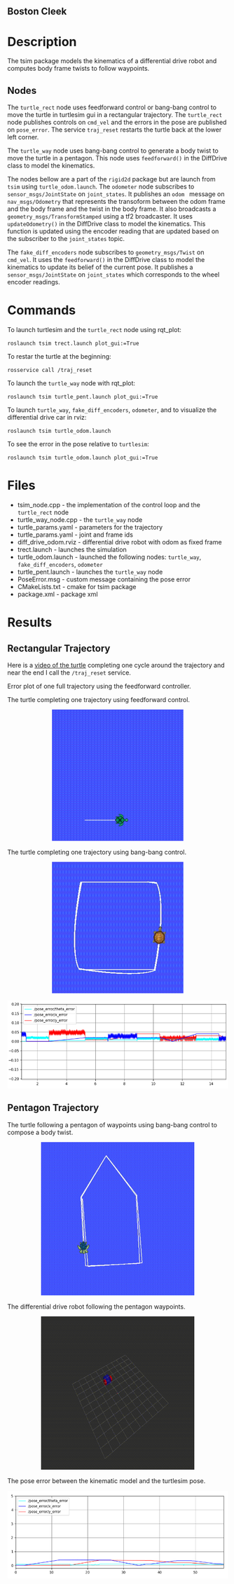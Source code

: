 
## Boston Cleek

# Description

The tsim package models the kinematics of a differential drive robot and computes
body frame twists to follow waypoints.

## Nodes


The `turtle_rect` node uses feedforward control or bang-bang control to move the turtle in turtlesim gui
in a rectangular trajectory. The `turtle_rect` node publishes controls on `cmd_vel` and the errors
in the pose are published on `pose_error`. The service `traj_reset` restarts the
turtle back at the lower left corner.

The `turtle_way` node uses bang-bang control to generate a body twist to move the turtle in a pentagon. This node uses `feedforward()` in the DiffDrive class to model the kinematics.

The nodes bellow are a part of the `rigid2d` package but are launch from `tsim` using `turtle_odom.launch`.
The `odometer` node subscribes to `sensor_msgs/JointState` on `joint_states`. It publishes an `odom ` message on `nav_msgs/Odometry` that represents the transoform between the odom frame and the body frame and the twist in the body frame. It also broadcasts a `geometry_msgs/TransformStamped` using a tf2 broadcaster. It uses `updateOdometry()` in the DiffDrive class to model the kinematics. This function is updated using the encoder reading that are updated based on the subscriber to the `joint_states` topic.

The `fake_diff_encoders` node  subscribes to `geometry_msgs/Twist` on `cmd_vel`. It uses the `feedforward()` in the DiffDrive class to model the kinematics to update its belief of the current pose. It publishes a `sensor_msgs/JointState` on `joint_states` which corresponds to the wheel encoder readings.



# Commands
To launch turtlesim and the `turtle_rect` node using rqt_plot:

```
roslaunch tsim trect.launch plot_gui:=True
```

To restar the turtle at the beginning:

```
rosservice call /traj_reset
```

To launch the `turtle_way` node with rqt_plot:

```
roslaunch tsim turtle_pent.launch plot_gui:=True
```

To launch `turtle_way`, `fake_diff_encoders`, `odometer`, and to visualize the differential drive car in rviz:

```
roslaunch tsim turtle_odom.launch
```

To see the error in the pose relative to `turtlesim`:

```
roslaunch tsim turtle_odom.launch plot_gui:=True
```




# Files
* tsim_node.cpp - the implementation of the control loop and the `turtle_rect` node
* turtle_way_node.cpp - the `turtle_way` node
* turtle_params.yaml - parameters for the trajectory
* turtle_params.yaml - joint and frame ids
* diff_drive_odom.rviz - differential drive robot with odom as fixed frame
* trect.launch - launches the simulation
* turtle_odom.launch - launched the following nodes: `turtle_way`, `fake_diff_encoders`, `odometer`
* turtle_pent.launch - launches the `turtle_way` node
* PoseError.msg - custom message containing the pose error
* CMakeLists.txt - cmake for tsim package
* package.xml - package xml


# Results
## Rectangular Trajectory
Here is a [video of the turtle](https://youtu.be/xHwiSVRySiA) completing one cycle around the trajectory and near the end I call the `/traj_reset` service.

Error plot of one full trajectory using the feedforward controller.

The turtle completing one trajectory using feedforward control.

<p align="center">
  <img src= "images/ff.gif" width="300" height="300">
</p>

The turtle completing one trajectory using bang-bang control.

<p align="center">
  <img src= "images/bb.gif" width="300" height="300">
</p>

<p align="center">
  <img src= "images/err.png" width="600" height="200">
</p>

## Pentagon Trajectory

The turtle following a  pentagon of waypoints using bang-bang control to compose a body twist.


<p align="center">
  <img src= "images/pent_turtle.gif" width="350" height="350">
</p>


The differential drive robot following the pentagon waypoints.

<p align="center">
  <img src= "images/pent_diffdrive.gif" width="350" height="350">
</p>

The pose error between the kinematic model and the turtlesim pose.


<p align="center">
  <img src= "images/pent_error.png" width="600" height="200">
</p>
